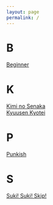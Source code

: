 ```yaml
---
layout: page
permalink: /
---
```

# B
[Beginner](/beginner)
# K
[Kimi no Senaka](/kiminosenaka)<br>
[Kyuusen Kyotei](/kyuusenkyotei)
# P
[Punkish](/punkish)
# S
[Suki! Suki! Skip!](/sukisukiskip)

